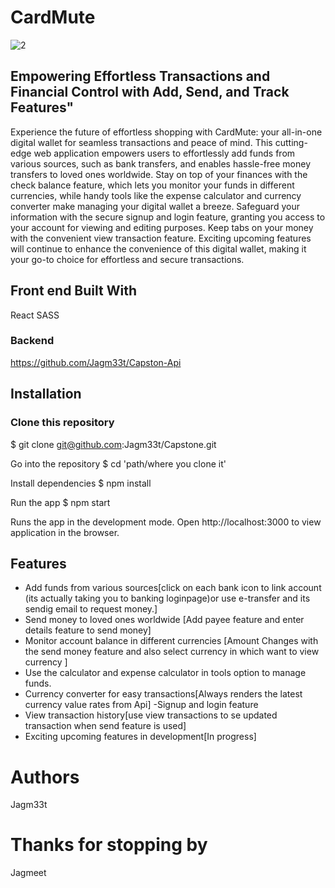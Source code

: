 # CardMute
![2](https://github.com/Jagm33t/Capstone/assets/130860323/e9497e4f-65cc-45a6-9a08-03a1a1067d22)




## Empowering Effortless Transactions and Financial Control with Add, Send, and Track Features"

Experience the future of effortless shopping with CardMute: your all-in-one digital wallet for seamless transactions and peace of mind. This cutting-edge web application empowers users to effortlessly add funds from various sources, such as bank transfers, and enables hassle-free money transfers to loved ones worldwide. Stay on top of your finances with the check balance feature, which lets you monitor your funds in different currencies, while handy tools like the expense calculator and currency converter make managing your digital wallet a breeze. Safeguard your information with the secure signup and login feature, granting you access to your account for viewing and editing purposes. Keep tabs on your money with the convenient view transaction feature. Exciting upcoming features will continue to enhance the convenience of this digital wallet, making it your go-to choice for effortless and secure transactions.


## Front end Built With
React
SASS

### Backend
https://github.com/Jagm33t/Capston-Api

## Installation

### Clone this repository
$ git clone git@github.com:Jagm33t/Capstone.git

Go into the repository
$ cd 'path/where you clone it'

Install dependencies
$ npm install

Run the app
$ npm start

Runs the app in the development mode. Open http://localhost:3000 to view application in the browser.

## Features

- Add funds from various sources[click on each bank icon to link account (its actually taking you to banking loginpage)or use e-transfer and its sendig email to request money.]
- Send money to loved ones worldwide [Add payee feature and enter details feature to send money]
- Monitor account balance in different currencies [Amount Changes with the send money feature and also select currency in which want to view currency ]
- Use the calculator and expense calculator in tools option to manage funds.
- Currency converter for easy transactions[Always renders the latest currency value rates from Api]
-Signup and login feature
- View transaction history[use view transactions to se updated transaction when send feature is used]
- Exciting upcoming features in development[In progress]

# Authors

Jagm33t

# Thanks for stopping by

Jagmeet
